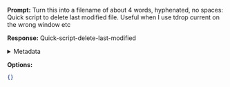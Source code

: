**Prompt:**
Turn this into a filename of about 4 words, hyphenated, no spaces: Quick script to delete last modified file. Useful when I use tdrop current on the wrong window etc

**Response:**
Quick-script-delete-last-modified

<details><summary>Metadata</summary>

- Duration: 669 ms
- Datetime: 2023-07-14T12:56:12.758171
- Model: gpt-3.5-turbo-0613

</details>

**Options:**
```json
{}
```

